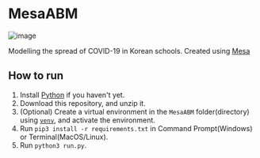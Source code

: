 # MesaABM
![image](sir_basic_sim.gif)

Modelling the spread of COVID-19 in Korean schools.
Created using [Mesa](https://mesa.readthedocs.io/)

## How to run
1. Install [Python](https://www.python.org/downloads/) if you haven't yet.
2. Download this repository, and unzip it.
3. (Optional) Create a virtual environment in the `MesaABM` folder(directory) using [`venv`](https://docs.python.org/3/library/venv.html), and activate the environment.
4. Run `pip3 install -r requirements.txt` in Command Prompt(Windows) or Terminal(MacOS/Linux).
5. Run `python3 run.py`.
